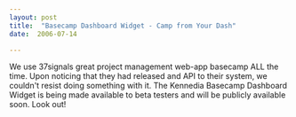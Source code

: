 ```yaml
---
layout: post
title:  "Basecamp Dashboard Widget - Camp from Your Dash"
date:  2006-07-14

---
```



We use 37signals great project management web-app basecamp ALL the time. Upon noticing that they had released and API to their system, we couldn't resist doing something with it. The Kennedia Basecamp Dashboard Widget is being made available to beta testers and will be publicly available soon. Look out!
